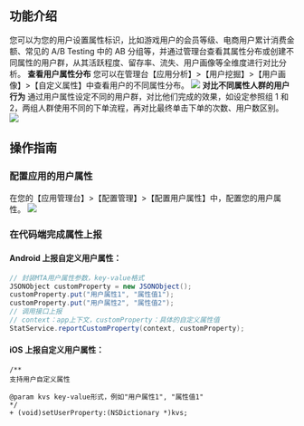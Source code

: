 ## 功能介绍
您可以为您的用户设置属性标识，比如游戏用户的会员等级、电商用户累计消费金额、常见的 A/B Testing 中的 AB 分组等，并通过管理台查看其属性分布或创建不同属性的用户群，从其活跃程度、留存率、流失、用户画像等全维度进行对比分析。
**查看用户属性分布**
您可以在管理台【应用分析】>【用户挖掘】>【用户画像】>【自定义属性】中查看用户的不同属性分布。
![](//mc.qcloudimg.com/static/img/62bb50fc5fa0f490be49b918cccd261e/image.png)
**对比不同属性人群的用户行为**
通过用户属性设定不同的用户群，对比他们完成的效果，如设定参照组 1 和 2，两组人群使用不同的下单流程，再对比最终单击下单的次数、用户数区别。
![](//mc.qcloudimg.com/static/img/f13b7cf19b89de685fef8e00daeb91e4/image.png)
## 操作指南
### 配置应用的用户属性
在您的【应用管理台】>【配置管理】>【配置用户属性】中，配置您的用户属性。
![](//mc.qcloudimg.com/static/img/f13b7cf19b89de685fef8e00daeb91e4/image.png)
### 在代码端完成属性上报

#### Android 上报自定义用户属性：
```java
// 封装MTA用户属性参数，key-value格式
JSONObject customProperty = new JSONObject();
customProperty.put("用户属性1", "属性值1");
customProperty.put("用户属性2", "属性值2");
// 调用接口上报
// context：app上下文，customProperty：具体的自定义属性值
StatService.reportCustomProperty(context, customProperty);
```
#### iOS 上报自定义用户属性：
```
/**
支持用户自定义属性

@param kvs key-value形式，例如"用户属性1", "属性值1"
*/
+ (void)setUserProperty:(NSDictionary *)kvs;
```



